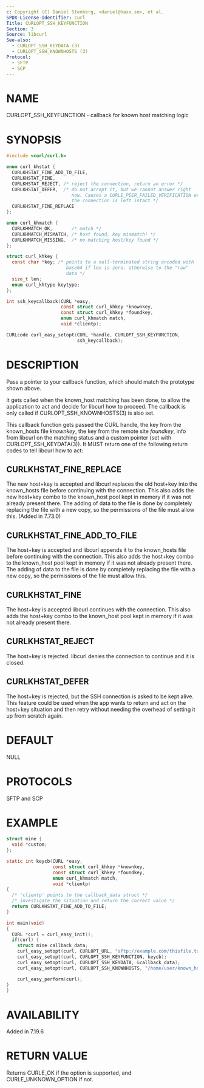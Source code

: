 ```yaml
---
c: Copyright (C) Daniel Stenberg, <daniel@haxx.se>, et al.
SPDX-License-Identifier: curl
Title: CURLOPT_SSH_KEYFUNCTION
Section: 3
Source: libcurl
See-also:
  - CURLOPT_SSH_KEYDATA (3)
  - CURLOPT_SSH_KNOWNHOSTS (3)
Protocol:
  - SFTP
  - SCP
---
```


# NAME

CURLOPT_SSH_KEYFUNCTION - callback for known host matching logic

# SYNOPSIS

~~~c
#include <curl/curl.h>

enum curl_khstat {
  CURLKHSTAT_FINE_ADD_TO_FILE,
  CURLKHSTAT_FINE,
  CURLKHSTAT_REJECT, /* reject the connection, return an error */
  CURLKHSTAT_DEFER,  /* do not accept it, but we cannot answer right
                        now. Causes a CURLE_PEER_FAILED_VERIFICATION error but
                        the connection is left intact */
  CURLKHSTAT_FINE_REPLACE
};

enum curl_khmatch {
  CURLKHMATCH_OK,       /* match */
  CURLKHMATCH_MISMATCH, /* host found, key mismatch! */
  CURLKHMATCH_MISSING,  /* no matching host/key found */
};

struct curl_khkey {
  const char *key; /* points to a null-terminated string encoded with
                      base64 if len is zero, otherwise to the "raw"
                      data */
  size_t len;
  enum curl_khtype keytype;
};

int ssh_keycallback(CURL *easy,
                    const struct curl_khkey *knownkey,
                    const struct curl_khkey *foundkey,
                    enum curl_khmatch match,
                    void *clientp);

CURLcode curl_easy_setopt(CURL *handle, CURLOPT_SSH_KEYFUNCTION,
                          ssh_keycallback);
~~~

# DESCRIPTION

Pass a pointer to your callback function, which should match the prototype
shown above.

It gets called when the known_host matching has been done, to allow the
application to act and decide for libcurl how to proceed. The callback is only
called if CURLOPT_SSH_KNOWNHOSTS(3) is also set.

This callback function gets passed the CURL handle, the key from the
known_hosts file *knownkey*, the key from the remote site *foundkey*,
info from libcurl on the matching status and a custom pointer (set with
CURLOPT_SSH_KEYDATA(3)). It MUST return one of the following return
codes to tell libcurl how to act:

## CURLKHSTAT_FINE_REPLACE

The new host+key is accepted and libcurl replaces the old host+key into the
known_hosts file before continuing with the connection. This also adds the new
host+key combo to the known_host pool kept in memory if it was not already
present there. The adding of data to the file is done by completely replacing
the file with a new copy, so the permissions of the file must allow
this. (Added in 7.73.0)

## CURLKHSTAT_FINE_ADD_TO_FILE

The host+key is accepted and libcurl appends it to the known_hosts file before
continuing with the connection. This also adds the host+key combo to the
known_host pool kept in memory if it was not already present there. The adding
of data to the file is done by completely replacing the file with a new copy,
so the permissions of the file must allow this.

## CURLKHSTAT_FINE

The host+key is accepted libcurl continues with the connection. This also adds
the host+key combo to the known_host pool kept in memory if it was not already
present there.

## CURLKHSTAT_REJECT

The host+key is rejected. libcurl denies the connection to continue and it is
closed.

## CURLKHSTAT_DEFER

The host+key is rejected, but the SSH connection is asked to be kept alive.
This feature could be used when the app wants to return and act on the
host+key situation and then retry without needing the overhead of setting it
up from scratch again.

# DEFAULT

NULL

# PROTOCOLS

SFTP and SCP

# EXAMPLE

~~~c
struct mine {
  void *custom;
};

static int keycb(CURL *easy,
                 const struct curl_khkey *knownkey,
                 const struct curl_khkey *foundkey,
                 enum curl_khmatch match,
                 void *clientp)
{
  /* 'clientp' points to the callback_data struct */
  /* investigate the situation and return the correct value */
  return CURLKHSTAT_FINE_ADD_TO_FILE;
}

int main(void)
{
  CURL *curl = curl_easy_init();
  if(curl) {
    struct mine callback_data;
    curl_easy_setopt(curl, CURLOPT_URL, "sftp://example.com/thisfile.txt");
    curl_easy_setopt(curl, CURLOPT_SSH_KEYFUNCTION, keycb);
    curl_easy_setopt(curl, CURLOPT_SSH_KEYDATA, &callback_data);
    curl_easy_setopt(curl, CURLOPT_SSH_KNOWNHOSTS, "/home/user/known_hosts");

    curl_easy_perform(curl);
}
}
~~~

# AVAILABILITY

Added in 7.19.6

# RETURN VALUE

Returns CURLE_OK if the option is supported, and CURLE_UNKNOWN_OPTION if not.
